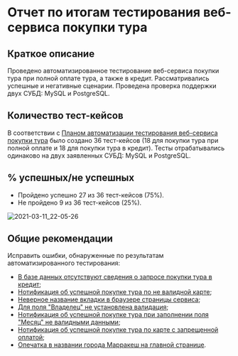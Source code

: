 # Отчет по итогам тестирования веб-сервиса покупки тура
## Краткое описание
Проведено автоматизированное тестирование веб-сервиса покупки тура при полной оплате тура, а также в кредит. Рассматривались успешные и негативные сценарии. Проведена проверка поддержки двух СУБД: MySQL и PostgreSQL.
## Количество тест-кейсов
В соответствии с [Планом автоматизации тестирования веб-сервиса покупки тура](https://github.com/chugad/qa-diploma/blob/master/documents/Plan.md) было создано 36 тест-кейсов (18 для покупки тура при полной оплате и 18 для покупки тура в кредит). Тесты отрабатывались одинаково на двух заявленных СУБД: MySQL и PostgreSQL.

## % успешных/не успешных
* Пройдено успешно 27 из 36 тест-кейсов (75%).
* Не пройдено 9 из 36 тест-кейсов (25%).

![2021-03-11_22-05-26](https://user-images.githubusercontent.com/69381456/110808377-814e8e80-82b6-11eb-9e8a-a43180c42e02.png)

## Общие рекомендации
Исправить ошибки, обнаруженные по результатам автоматизированного тестирования:

* [В базе данных отсутствуют сведения о запросе покупки тура в кредит](https://github.com/chugad/qa-diploma/issues/7);
* [Нотификация об успешной покупке тура по не валидной карте](https://github.com/chugad/qa-diploma/issues/6);
* [Неверное название вкладки в браузере страницы сервиса](https://github.com/chugad/qa-diploma/issues/5);
* [Для поля "Владелец" не установлена валидация](https://github.com/chugad/qa-diploma/issues/4);
* [Нотификация об успешной покупке тура при заполнении поля "Месяц" не валидными данными](https://github.com/chugad/qa-diploma/issues/3);
* [Нотификация об успешной покупке тура по карте с запрещенной оплатой](https://github.com/chugad/qa-diploma/issues/2);
* [Опечатка в названии города Марракеш на главной странице](https://github.com/chugad/qa-diploma/issues/1).
